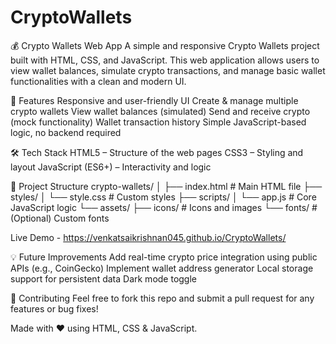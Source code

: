 # CryptoWallets
💰 Crypto Wallets Web App
A simple and responsive Crypto Wallets project built with HTML, CSS, and JavaScript. This web application allows users to view wallet balances, simulate crypto transactions, and manage basic wallet functionalities with a clean and modern UI.

🚀 Features
Responsive and user-friendly UI
Create & manage multiple crypto wallets
View wallet balances (simulated)
Send and receive crypto (mock functionality)
Wallet transaction history
Simple JavaScript-based logic, no backend required

🛠️ Tech Stack
HTML5 – Structure of the web pages
CSS3 – Styling and layout
JavaScript (ES6+) – Interactivity and logic

📂 Project Structure
crypto-wallets/
│
├── index.html          # Main HTML file
├── styles/
│   └── style.css       # Custom styles
├── scripts/
│   └── app.js          # Core JavaScript logic
└── assets/
    ├── icons/          # Icons and images
    └── fonts/          # (Optional) Custom fonts


Live Demo - https://venkatsaikrishnan045.github.io/CryptoWallets/

💡 Future Improvements
Add real-time crypto price integration using public APIs (e.g., CoinGecko)
Implement wallet address generator
Local storage support for persistent data
Dark mode toggle

🤝 Contributing
Feel free to fork this repo and submit a pull request for any features or bug fixes!

Made with ❤️ using HTML, CSS & JavaScript.
